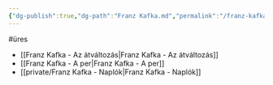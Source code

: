 ```yaml
---
{"dg-publish":true,"dg-path":"Franz Kafka.md","permalink":"/franz-kafka/"}
---
```


#üres 
- [[Franz Kafka - Az átváltozás\|Franz Kafka - Az átváltozás]]
- [[Franz Kafka - A per\|Franz Kafka - A per]]
- [[private/Franz Kafka - Naplók\|Franz Kafka - Naplók]]